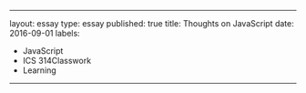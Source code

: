 
---
layout: essay
type: essay
published: true
title: Thoughts on JavaScript
date: 2016-09-01
labels:
  - JavaScript
  - ICS 314Classwork
  - Learning
---
